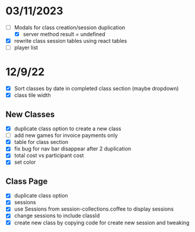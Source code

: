 # 03/11/2023

- [ ] Modals for class creation/session duplication
	- [x] server method result = undefined
- [x] rewrite class session tables using react tables
- [ ] player list

# 12/9/22

- [x] Sort classes by date in completed class section (maybe dropdown)
- [x] class tile width

## New Classes

- [x] duplicate class option to create a new class
- [ ] add new games for invoice payments only
- [x] table for class section
- [x] fix bug for nav bar disappear after 2 duplication
- [x] total cost vs participant cost
- [x] set color

## Class Page

- [x] duplicate class option
- [x] sessions
- [x] use Sessions from session-collections.coffee to display sessions
- [x] change sessions to include classId
- [x] create new class by copying code for create new session and tweaking